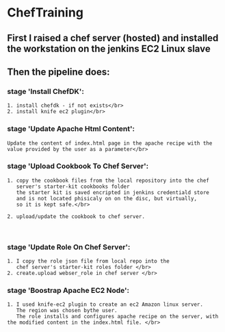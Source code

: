 # ChefTraining

## First I raised a chef server (hosted) and installed the workstation on the jenkins EC2 Linux slave</br>

## Then the pipeline does:</br>

### stage 'Install ChefDK':</br>
    1. install chefdk - if not exists</br>
    2. install knife ec2 plugin</br>
        
### stage 'Update Apache Html Content':</br>
    Update the content of index.html page in the apache recipe with the 
    value provided by the user as a parameter</br>
            
### stage 'Upload Cookbook To Chef Server':</br>
    1. copy the cookbook files from the local repository into the chef 
       server's starter-kit cookbooks folder 
       the starter kit is saved encripted in jenkins credentiald store
       and is not located phisicaly on on the disc, but virtually, 
       so it is kept safe.</br>
                   
    2. upload/update the cookbook to chef server.
 </br>

### stage 'Update Role On Chef Server': </br>
    1. I copy the role json file from local repo into the
       chef server's starter-kit roles folder </br>
    2. create.upload webser_role in chef server </br>
       
### stage 'Boostrap Apache EC2 Node': </br>
    1. I used knife-ec2 plugin to create an ec2 Amazon linux server.
       The region was chosen bythe user.
       The role installs and configures apache recipe on the server, with the modified content in the index.html file. </br>
                    